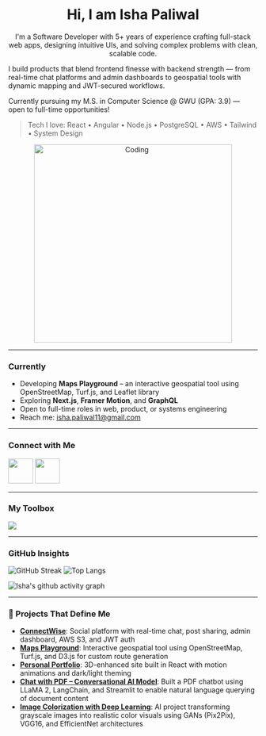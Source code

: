 # <h1 align="center">Hi, I am Isha Paliwal</h1>

<p align="center">
I'm a Software Developer with 5+ years of experience crafting full-stack web apps, designing intuitive UIs, and solving complex problems with clean, scalable code.

I build products that blend frontend finesse with backend strength — from real-time chat platforms and admin dashboards to geospatial tools with dynamic mapping and JWT-secured workflows.

Currently pursuing my M.S. in Computer Science @ GWU (GPA: 3.9) — open to full-time opportunities!

> Tech I love: React • Angular • Node.js • PostgreSQL • AWS • Tailwind • System Design

<p align="center">
  <img src="https://github.com/user-attachments/assets/e32d1f60-84a4-4739-aa73-7b69dccedb88" alt="Coding" width="400">
</p>

</p>

---

### Currently

- Developing **Maps Playground** – an interactive geospatial tool using OpenStreetMap, Turf.js, and Leaflet library  
- Exploring **Next.js**, **Framer Motion**, and **GraphQL**  
- Open to full-time roles in web, product, or systems engineering  
- Reach me: [isha.paliwal11@gmail.com](mailto:isha.paliwal11@gmail.com)

---

### Connect with Me

<a href="https://isha-paliwal.netlify.app" target="_blank" rel="noopener noreferrer nofollow">
<img src="https://cdn.jsdelivr.net/gh/devicons/devicon@latest/icons/webpack/webpack-original.svg" width="50px" height="50px" /></a> 
<a href="https://linkedin.com/in/isha-paliwal" target="_blank" rel="noopener noreferrer nofollow"><img src="https://cdn.jsdelivr.net/gh/devicons/devicon@latest/icons/linkedin/linkedin-original.svg" width="50px" height="50px" /></a>

---

### My Toolbox

<p>
  <img src="https://skillicons.dev/icons?i=js,ts,html,css,react,angular,nodejs,postgres,aws,express,redux,tailwind,bootstrap,figma,git,github,vscode" />
</p>

---

### GitHub Insights

![GitHub Streak](https://github-readme-streak-stats.herokuapp.com/?user=ishapaliwal&theme=dark)
![Top Langs](https://github-readme-stats.vercel.app/api/top-langs/?username=ishapaliwal&layout=compact&theme=dark)

![Isha's github activity graph](https://github-readme-activity-graph.vercel.app/graph?username=ishapaliwal&theme=dracula)

---

### 🚀 Projects That Define Me

- **[ConnectWise](https://connectwise.netlify.app)**: Social platform with real-time chat, post sharing, admin dashboard, AWS S3, and JWT auth
- **[Maps Playground](https://github.com/ishapaliwal/Maps_-_Digital_Playground_and_Tools)**: Interactive geospatial tool using OpenStreetMap, Turf.js, and D3.js for custom route generation
- **[Personal Portfolio](https://isha-paliwal.netlify.app)**: 3D-enhanced site built in React with motion animations and dark/light theming
- **[Chat with PDF – Conversational AI Model](https://github.com/ishapaliwal/Chat_with_PDF_-_Conversational_AI_model)**: Built a PDF chatbot using LLaMA 2, LangChain, and Streamlit to enable natural language querying of document content
- **[Image Colorization with Deep Learning](https://github.com/ishapaliwal/AI-Powered-Image-Colorization-for-Enhanced-Visuals)**: AI project transforming grayscale images into realistic color visuals using GANs (Pix2Pix), VGG16, and EfficientNet architectures

